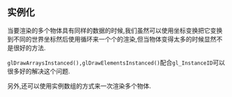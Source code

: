 
## 实例化
当要渲染的多个物体具有同样的数据的时候,我们虽然可以使用坐标变换把它变换到不同的世界坐标然后使用循环来一个个的渲染,但当物体变得太多的时候显然不是很好的方法.

`glDrawArraysInstanced(),glDrawElementsInstanced()`配合`gl_InstanceID`可以很多好的解决这个问题.

另外,还可以使用实例数组的方式来一次渲染多个物体.
